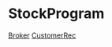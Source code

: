 # StockProgram

[Broker](https://github.com/kki45/JDBC/blob/main/Broker.java)
[CustomerRec](https://github.com/kki45/JDBC/blob/main/CustomerRec.java)
